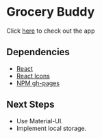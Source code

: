 # Grocery Buddy

Click [here](https://ioannis-sporidis.github.io/ra-grocery-buddy/) to check out the app

## Dependencies

- [React](https://reactjs.org/)
- [React Icons](https://react-icons.github.io/react-icons/)
- [NPM gh-pages](https://www.npmjs.com/package/gh-pages)

## Next Steps
- Use Material-UI.
- Implement local storage.
